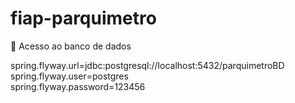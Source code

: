 # fiap-parquimetro

📖 Acesso ao banco de dados

spring.flyway.url=jdbc:postgresql://localhost:5432/parquimetroBD    
spring.flyway.user=postgres   
spring.flyway.password=123456   
